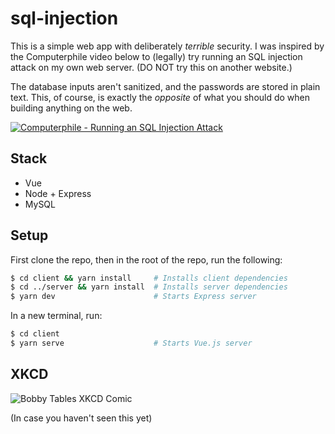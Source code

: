 # sql-injection

This is a simple web app with deliberately _terrible_ security. I was inspired by the Computerphile video below to (legally) try running an SQL injection attack on my own web server. (DO NOT try this on another website.)

The database inputs aren't sanitized, and the passwords are stored in plain text. This, of course, is exactly the _opposite_ of what you should do when building anything on the web.

[![Computerphile - Running an SQL Injection Attack](http://img.youtube.com/vi/ciNHn38EyRc/0.jpg)](https://www.youtube.com/watch?v=ciNHn38EyRc "Running an SQL Injection Attack")

## Stack
- Vue
- Node + Express
- MySQL


## Setup
First clone the repo, then in the root of the repo, run the following:
```bash
$ cd client && yarn install     # Installs client dependencies
$ cd ../server && yarn install  # Installs server dependencies
$ yarn dev                      # Starts Express server
```
In a new terminal, run:
```bash
$ cd client
$ yarn serve                    # Starts Vue.js server
```


## XKCD
![Bobby Tables XKCD Comic](https://imgs.xkcd.com/comics/exploits_of_a_mom.png)

(In case you haven't seen this yet)